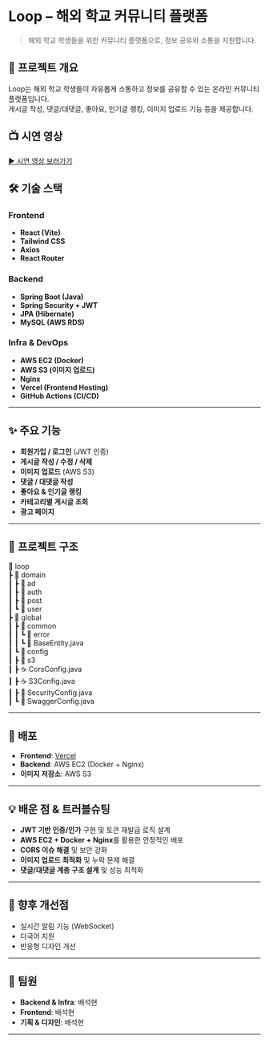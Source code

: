 # Loop – 해외 학교 커뮤니티 플랫폼

> 해외 학교 학생들을 위한 커뮤니티 플랫폼으로, 정보 공유와 소통을 지원합니다.

## 📌 프로젝트 개요
Loop는 해외 학교 학생들이 자유롭게 소통하고 정보를 공유할 수 있는 온라인 커뮤니티 플랫폼입니다.  
게시글 작성, 댓글/대댓글, 좋아요, 인기글 랭킹, 이미지 업로드 기능 등을 제공합니다.

## 📺 시연 영상
[▶️ 시연 영상 보러가기](https://github.com/user-attachments/assets/32cec3d0-e07c-4027-b551-b7aff8c79943)



## 🛠 기술 스택
### Frontend
- **React (Vite)**
- **Tailwind CSS**
- **Axios**
- **React Router**

### Backend
- **Spring Boot (Java)**
- **Spring Security + JWT**
- **JPA (Hibernate)**
- **MySQL (AWS RDS)**

### Infra & DevOps
- **AWS EC2 (Docker)**
- **AWS S3 (이미지 업로드)**
- **Nginx**
- **Vercel (Frontend Hosting)**
- **GitHub Actions (CI/CD)**

---

## ✨ 주요 기능
- **회원가입 / 로그인** (JWT 인증)
- **게시글 작성 / 수정 / 삭제**
- **이미지 업로드** (AWS S3)
- **댓글 / 대댓글 작성**
- **좋아요 & 인기글 랭킹**
- **카테고리별 게시글 조회**
- **광고 페이지**

---

## 📂 프로젝트 구조
📂 loop  
 ┣ 📂 domain  
 ┃ ┣ 📂 ad  
 ┃ ┣ 📂 auth  
 ┃ ┣ 📂 post  
 ┃ ┗ 📂 user  
 ┣ 📂 global  
 ┃ ┣ 📂 common  
 ┃ ┃ ┗ 📂 error  
 ┃ ┃ ┗ 📄 BaseEntity.java  
 ┃ ┗ 📂 config  
 ┃    ┣ 📂 s3  
 ┃    ┣ ☕ CorsConfig.java  
 ┃    ┣ ☕ S3Config.java  
 ┃    ┣ 📄 SecurityConfig.java  
 ┃    ┗ 📄 SwaggerConfig.java  


---

## 🚀 배포
- **Frontend**: [Vercel](https://loop.o-r.kr)
- **Backend**: AWS EC2 (Docker + Nginx)
- **이미지 저장소**: AWS S3

---

## 💡 배운 점 & 트러블슈팅
- **JWT 기반 인증/인가** 구현 및 토큰 재발급 로직 설계
- **AWS EC2 + Docker + Nginx**를 활용한 안정적인 배포
- **CORS 이슈 해결** 및 보안 강화
- **이미지 업로드 최적화** 및 누락 문제 해결
- **댓글/대댓글 계층 구조 설계** 및 성능 최적화

---

## 📌 향후 개선점
- 실시간 알림 기능 (WebSocket)
- 다국어 지원
- 반응형 디자인 개선

---

## 👥 팀원
- **Backend & Infra**:  배석현
- **Frontend**:  배석현
- **기획 & 디자인**:  배석현

---

